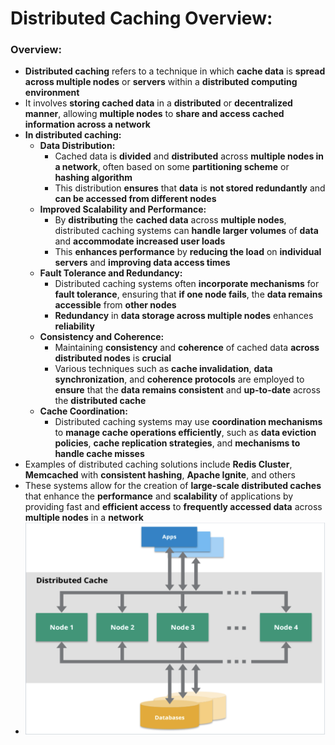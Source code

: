 # Distributed Caching Overview:

### Overview:
* **Distributed caching** refers to a technique in which **cache data** is **spread across multiple nodes** or 
  **servers** within a **distributed computing environment**
* It involves **storing cached data** in a **distributed** or **decentralized manner**, allowing **multiple nodes** to 
  **share and access cached information across a network**
* **In distributed caching:**
  * **Data Distribution:**
    * Cached data is **divided** and **distributed** across **multiple nodes in a network**, often based on some 
      **partitioning scheme** or **hashing algorithm**
    * This distribution **ensures** that **data** is **not stored redundantly** and **can be accessed from different 
      nodes**
  * **Improved Scalability and Performance:**
    * By **distributing** the **cached data** across **multiple nodes**, distributed caching systems can **handle 
      larger volumes** of **data** and **accommodate increased user loads**
    * This **enhances performance** by **reducing the load** on **individual servers** and **improving data access 
      times**
  * **Fault Tolerance and Redundancy:**
    * Distributed caching systems often **incorporate mechanisms** for **fault tolerance**, ensuring that **if one node 
      fails**, the **data remains accessible** from **other nodes**
    * **Redundancy** in **data storage across multiple nodes** enhances **reliability**
  * **Consistency and Coherence:**
    * Maintaining **consistency** and **coherence** of cached data **across distributed nodes** is **crucial**
    * Various techniques such as **cache invalidation**, **data synchronization**, and **coherence protocols** are 
      employed to **ensure** that the **data remains consistent** and **up-to-date** across the **distributed cache**
  * **Cache Coordination:**
    * Distributed caching systems may use **coordination mechanisms** to **manage cache operations efficiently**, such 
      as **data eviction policies**, **cache replication strategies**, and **mechanisms to handle cache misses**
* Examples of distributed caching solutions include **Redis Cluster**, **Memcached** with **consistent hashing**, 
  **Apache Ignite**, and others
* These systems allow for the creation of **large-scale distributed caches** that enhance the **performance** and 
  **scalability** of applications by providing fast and **efficient access** to **frequently accessed data** across 
  **multiple nodes** in a **network**
* <img src="images/Distributed_Caching_Diagram.png" width="500">